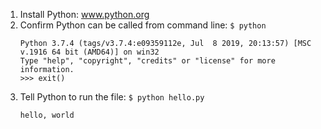 1. Install Python: www.python.org
2. Confirm Python can be called from command line: `$ python`
    ```
    Python 3.7.4 (tags/v3.7.4:e09359112e, Jul  8 2019, 20:13:57) [MSC v.1916 64 bit (AMD64)] on win32
    Type "help", "copyright", "credits" or "license" for more information.
    >>> exit()
    ```
3. Tell Python to run the file: `$ python hello.py`
    ```
    hello, world
    ```